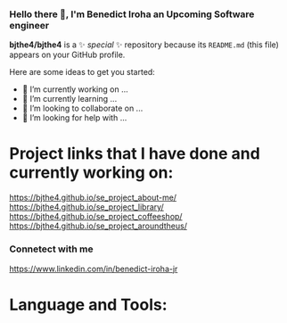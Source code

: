 ### Hello there 👋, I'm Benedict Iroha an Upcoming Software engineer


**bjthe4/bjthe4** is a ✨ _special_ ✨ repository because its `README.md` (this file) appears on your GitHub profile.

Here are some ideas to get you started:

- 🔭 I’m currently working on ...
- 🌱 I’m currently learning ...
- 👯 I’m looking to collaborate on ...
- 🤔 I’m looking for help with ...
# Project links that I have done and currently working on:
 https://bjthe4.github.io/se_project_about-me/
 https://bjthe4.github.io/se_project_library/
 https://bjthe4.github.io/se_project_coffeeshop/
 https://bjthe4.github.io/se_project_aroundtheus/
 
### Connetect with me 
https://www.linkedin.com/in/benedict-iroha-jr

# Language and Tools:


